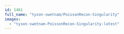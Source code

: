 ```yaml
---
id: 1461
full_name: "tyson-swetnam/PoissonRecon-Singularity"
images: 
  - "tyson-swetnam-PoissonRecon-Singularity-latest"
---
```

